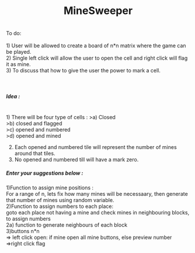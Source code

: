 <center><b> <h1>MineSweeper</h1> </b></center>
<br>
 To do:<br> <br>
1) User will be allowed to create a board of n*n matrix where the game can be played.
<br>
2) Single left click will allow the user to open the cell and right click will flag it as mine.
<br>
3) To discuss that how to give the user the power to mark a cell.
<br>
<br>
<br>
<h5> Idea :</h5>
<br>
1) There will be four type of cells :
>a) Closed <br>
>b) closed and flagged <br>
>c) opened and numbered <br>
>d) opened and mined <br>

2) Each opened and numbered tile will represent the number of mines around that tiles.<br>
3) No opened and numbered till will have a mark zero.<br>

<h5> Enter your suggestions below : </h5>

1)Function to assign mine positions : <br/>For a range of n, lets fix how many mines will be necessaary, then generate that number of mines using random variable.
<br/>
2)Function to assign numbers to each place:<br/>
goto each place not having a mine and check mines in neighbouring blocks, to assign numbers<br/>
2a) function to generate neighbours of each block
<br/>
3)buttons n*n<br/>
=> left click open: if mine open all mine buttons, else preview number 
<br/>
=>right click flag

